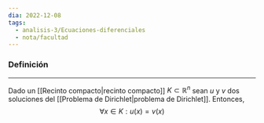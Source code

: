```yaml
---
dia: 2022-12-08
tags:
  - analisis-3/Ecuaciones-diferenciales
  - nota/facultad
---
```

### Definición
---
Dado un [[Recinto compacto|recinto compacto]] $K \subset \mathbb R^n$ sean $u$ y $v$ dos soluciones del [[Problema de Dirichlet|problema de Dirichlet]]. Entonces, $$ \forall x \in K : u(x) = v(x) $$